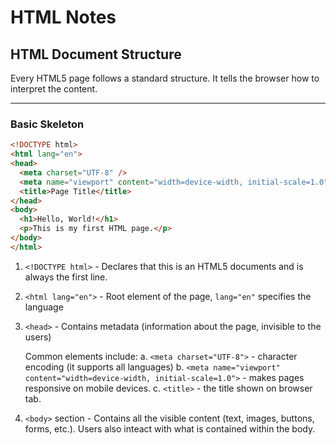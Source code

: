 # HTML Notes

## HTML Document Structure

Every HTML5 page follows a standard structure. It tells the browser how to interpret the content.

---

### Basic Skeleton

```html
<!DOCTYPE html>
<html lang="en">
<head>
  <meta charset="UTF-8" />
  <meta name="viewport" content="width=device-width, initial-scale=1.0" />
  <title>Page Title</title>
</head>
<body>
  <h1>Hello, World!</h1>
  <p>This is my first HTML page.</p>
</body>
</html>
```


1. `<!DOCTYPE html>` - Declares that this is an HTML5 documents and is always the first line.
2. `<html lang="en">` - Root element of the page, `lang="en"` specifies the language
3. `<head>` - Contains metadata (information about the page, invisible to the users)

    Common elements include:
        a. `<meta charset="UTF-8">` - character encoding (it supports all languages)
        b. `<meta name="viewport" content="width=device-width, initial-scale=1.0">` - makes pages responsive on mobile devices.
        c. `<title>` - the title shown on browser tab.

4. `<body>` section - Contains all the visible content (text, images, buttons, forms, etc.). Users also inteact with what is contained within the body.
